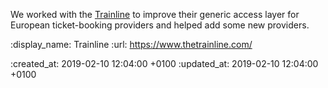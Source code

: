 We worked with the [Trainline](https://www.thetrainline.com/) to improve their generic access layer for European ticket-booking providers and helped add some new providers.

:display_name: Trainline
:url: https://www.thetrainline.com/

:created_at: 2019-02-10 12:04:00 +0100
:updated_at: 2019-02-10 12:04:00 +0100
